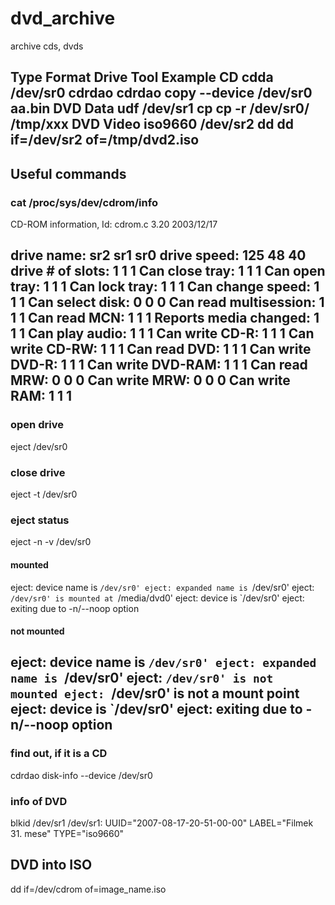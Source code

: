 # dvd_archive
archive cds, dvds

Type      Format    Drive       Tool      Example
CD        cdda      /dev/sr0    cdrdao    cdrdao copy --device /dev/sr0 aa.bin
DVD Data  udf       /dev/sr1    cp        cp -r /dev/sr0/  /tmp/xxx
DVD Video iso9660   /dev/sr2    dd        dd if=/dev/sr2 of=/tmp/dvd2.iso
------------------------------------
## Useful commands
### cat /proc/sys/dev/cdrom/info
CD-ROM information, Id: cdrom.c 3.20 2003/12/17

drive name:		sr2	sr1	sr0
drive speed:		125	48	40
drive # of slots:	1	1	1
Can close tray:		1	1	1
Can open tray:		1	1	1
Can lock tray:		1	1	1
Can change speed:	1	1	1
Can select disk:	0	0	0
Can read multisession:	1	1	1
Can read MCN:		1	1	1
Reports media changed:	1	1	1
Can play audio:		1	1	1
Can write CD-R:		1	1	1
Can write CD-RW:	1	1	1
Can read DVD:		1	1	1
Can write DVD-R:	1	1	1
Can write DVD-RAM:	1	1	1
Can read MRW:		0	0	0
Can write MRW:		0	0	0
Can write RAM:		1	1	1
---------------------------
### open  drive 
eject /dev/sr0
### close drive
eject -t /dev/sr0

### eject status
eject -n -v /dev/sr0
#### mounted
eject: device name is `/dev/sr0'
eject: expanded name is `/dev/sr0'
eject: `/dev/sr0' is mounted at `/media/dvd0'
eject: device is `/dev/sr0'
eject: exiting due to -n/--noop option

#### not mounted
eject: device name is `/dev/sr0'
eject: expanded name is `/dev/sr0'
eject: `/dev/sr0' is not mounted
eject: `/dev/sr0' is not a mount point
eject: device is `/dev/sr0'
eject: exiting due to -n/--noop option
---------------------


### find out, if it is a CD 
cdrdao disk-info --device /dev/sr0

### info of DVD
blkid /dev/sr1
/dev/sr1: UUID="2007-08-17-20-51-00-00" LABEL="Filmek 31. mese" TYPE="iso9660"

## DVD into ISO
dd if=/dev/cdrom of=image_name.iso
